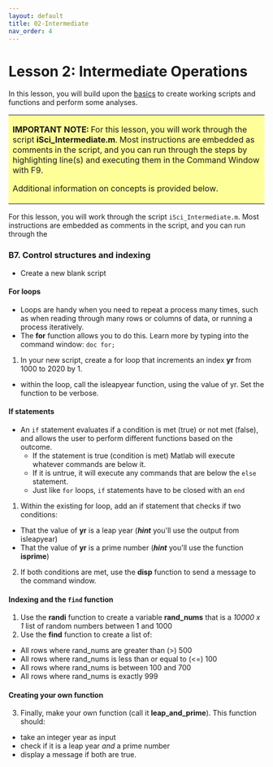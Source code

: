 ```yaml
---
layout: default
title: 02-Intermediate
nav_order: 4
---
```


# Lesson 2: Intermediate Operations
In this lesson, you will build upon the [basics](lesson1) to create working scripts and functions and perform some analyses. 

<table style="background-color: #ffff99;">
<tbody>
<tr>
<td>
<p><b>IMPORTANT NOTE:</b> For this lesson, you will work through the script <b>iSci_Intermediate.m</b>. Most instructions are embedded as comments in the script, and you can run through the steps by highlighting line(s) and executing them in the Command Window with F9.</p>
<p>Additional information on concepts is provided below.</p>
</td>
</tr>
</tbody>
</table>

For this lesson, you will work through the script ```iSci_Intermediate.m```. Most instructions are embedded as comments in the script, and you can run through the 




### B7. Control structures and indexing 
- Create a new blank script

#### For loops
- Loops are handy when you need to repeat a process many times, such as when reading through many rows or columns of data, or running a process iteratively. 
- The **for** function allows you to do this. Learn more by typing into the command window: ```doc for;```
1. In your new script, create a for loop that increments an index **yr** from 1000 to 2020 by 1. 
- within the loop, call the isleapyear function, using the value of yr. Set the function to be verbose. 

#### If statements
- An ```if``` statement evaluates if a condition is met (true) or not met (false), and allows the user to perform different functions based on the outcome.  
  - If the statement is true (condition is met) Matlab will execute whatever commands are below it.  
  - If it is untrue, it will
 execute any commands that are below the ```else``` statement.
  - Just like ```for``` loops, ```if``` statements have to be closed with an ```end```
1. Within the existing for loop, add an if statement that checks if two conditions: 
- That the value of **yr** is a leap year (***hint*** you'll use the output from isleapyear)
- That the value of **yr** is a prime number (***hint*** you'll use the function **isprime**)
2. If both conditions are met, use the **disp** function to send a message to the command window.

#### Indexing and the ```find``` function
1. Use the **randi** function to create a variable **rand_nums** that is a *10000 x 1* list of random numbers between 1 and 1000
2. Use the **find** function to create a list of: 
- All rows where rand_nums are greater than (>) 500
- All rows where rand_nums is less than or equal to (<=) 100 
- All rows where rand_nums is between 100 and 700
- All rows where rand_nums is exactly 999

#### Creating your own function
3. Finally, make your own function (call it **leap_and_prime**). This function should:
- take an integer year as input 
- check if it is a leap year *and* a prime number
- display a message if both are true.

